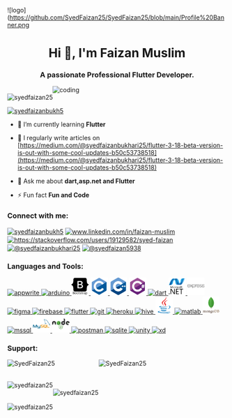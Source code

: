 ![logo](https://github.com/SyedFaizan25/SyedFaizan25/blob/main/Profile%20Banner.png
<h1 align="center">Hi 👋, I'm Faizan Muslim</h1>
<h3 align="center">A passionate Professional Flutter Developer.</h3>

<img align="right" alt="coding" width="400" src="https://media1.giphy.com/media/bGgsc5mWoryfgKBx1u/giphy.gif?cid=ecf05e47zdnoft5b249129oo920hd6r3qvarvubb6bdf8v9l&ep=v1_gifs_search&rid=giphy.gif&ct=g">

<p align="left"> <img src="https://komarev.com/ghpvc/?username=syedfaizan25&label=Profile%20views&color=0e75b6&style=flat" alt="syedfaizan25" /> </p>

<p align="left"> <a href="https://twitter.com/syedfaizanbukh5" target="blank"><img src="https://img.shields.io/twitter/follow/syedfaizanbukh5?logo=twitter&style=for-the-badge" alt="syedfaizanbukh5" /></a> </p>

- 🌱 I’m currently learning **Flutter**

- 📝 I regularly write articles on [https://medium.com/@syedfaizanbukhari25/flutter-3-18-beta-version-is-out-with-some-cool-updates-b50c53738518](https://medium.com/@syedfaizanbukhari25/flutter-3-18-beta-version-is-out-with-some-cool-updates-b50c53738518)

- 💬 Ask me about **dart,asp.net and Flutter**

- ⚡ Fun fact **Fun and Code**

<h3 align="left">Connect with me:</h3>
<p align="left">
<a href="https://twitter.com/syedfaizanbukh5" target="blank"><img align="center" src="https://raw.githubusercontent.com/rahuldkjain/github-profile-readme-generator/master/src/images/icons/Social/twitter.svg" alt="syedfaizanbukh5" height="30" width="40" /></a>
<a href="https://linkedin.com/in/www.linkedin.com/in/faizan-muslim" target="blank"><img align="center" src="https://raw.githubusercontent.com/rahuldkjain/github-profile-readme-generator/master/src/images/icons/Social/linked-in-alt.svg" alt="www.linkedin.com/in/faizan-muslim" height="30" width="40" /></a>
<a href="https://stackoverflow.com/users/https://stackoverflow.com/users/19129582/syed-faizan" target="blank"><img align="center" src="https://raw.githubusercontent.com/rahuldkjain/github-profile-readme-generator/master/src/images/icons/Social/stack-overflow.svg" alt="https://stackoverflow.com/users/19129582/syed-faizan" height="30" width="40" /></a>
<a href="https://medium.com/@syedfaizanbukhari25" target="blank"><img align="center" src="https://raw.githubusercontent.com/rahuldkjain/github-profile-readme-generator/master/src/images/icons/Social/medium.svg" alt="@syedfaizanbukhari25" height="30" width="40" /></a>
<a href="https://www.youtube.com/c/@syedfaizan5938" target="blank"><img align="center" src="https://raw.githubusercontent.com/rahuldkjain/github-profile-readme-generator/master/src/images/icons/Social/youtube.svg" alt="@syedfaizan5938" height="30" width="40" /></a>
</p>

<h3 align="left">Languages and Tools:</h3>
<p align="left"> <a href="https://appwrite.io" target="_blank" rel="noreferrer"> <img src="https://www.vectorlogo.zone/logos/appwriteio/appwriteio-icon.svg" alt="appwrite" width="40" height="40"/> </a> <a href="https://www.arduino.cc/" target="_blank" rel="noreferrer"> <img src="https://cdn.worldvectorlogo.com/logos/arduino-1.svg" alt="arduino" width="40" height="40"/> </a> <a href="https://getbootstrap.com" target="_blank" rel="noreferrer"> <img src="https://raw.githubusercontent.com/devicons/devicon/master/icons/bootstrap/bootstrap-plain-wordmark.svg" alt="bootstrap" width="40" height="40"/> </a> <a href="https://www.cprogramming.com/" target="_blank" rel="noreferrer"> <img src="https://raw.githubusercontent.com/devicons/devicon/master/icons/c/c-original.svg" alt="c" width="40" height="40"/> </a> <a href="https://www.w3schools.com/cpp/" target="_blank" rel="noreferrer"> <img src="https://raw.githubusercontent.com/devicons/devicon/master/icons/cplusplus/cplusplus-original.svg" alt="cplusplus" width="40" height="40"/> </a> <a href="https://www.w3schools.com/cs/" target="_blank" rel="noreferrer"> <img src="https://raw.githubusercontent.com/devicons/devicon/master/icons/csharp/csharp-original.svg" alt="csharp" width="40" height="40"/> </a> <a href="https://dart.dev" target="_blank" rel="noreferrer"> <img src="https://www.vectorlogo.zone/logos/dartlang/dartlang-icon.svg" alt="dart" width="40" height="40"/> </a> <a href="https://dotnet.microsoft.com/" target="_blank" rel="noreferrer"> <img src="https://raw.githubusercontent.com/devicons/devicon/master/icons/dot-net/dot-net-original-wordmark.svg" alt="dotnet" width="40" height="40"/> </a> <a href="https://expressjs.com" target="_blank" rel="noreferrer"> <img src="https://raw.githubusercontent.com/devicons/devicon/master/icons/express/express-original-wordmark.svg" alt="express" width="40" height="40"/> </a> <a href="https://www.figma.com/" target="_blank" rel="noreferrer"> <img src="https://www.vectorlogo.zone/logos/figma/figma-icon.svg" alt="figma" width="40" height="40"/> </a> <a href="https://firebase.google.com/" target="_blank" rel="noreferrer"> <img src="https://www.vectorlogo.zone/logos/firebase/firebase-icon.svg" alt="firebase" width="40" height="40"/> </a> <a href="https://flutter.dev" target="_blank" rel="noreferrer"> <img src="https://www.vectorlogo.zone/logos/flutterio/flutterio-icon.svg" alt="flutter" width="40" height="40"/> </a> <a href="https://git-scm.com/" target="_blank" rel="noreferrer"> <img src="https://www.vectorlogo.zone/logos/git-scm/git-scm-icon.svg" alt="git" width="40" height="40"/> </a> <a href="https://heroku.com" target="_blank" rel="noreferrer"> <img src="https://www.vectorlogo.zone/logos/heroku/heroku-icon.svg" alt="heroku" width="40" height="40"/> </a> <a href="https://hive.apache.org/" target="_blank" rel="noreferrer"> <img src="https://www.vectorlogo.zone/logos/apache_hive/apache_hive-icon.svg" alt="hive" width="40" height="40"/> </a> <a href="https://www.java.com" target="_blank" rel="noreferrer"> <img src="https://raw.githubusercontent.com/devicons/devicon/master/icons/java/java-original.svg" alt="java" width="40" height="40"/> </a> <a href="https://www.mathworks.com/" target="_blank" rel="noreferrer"> <img src="https://upload.wikimedia.org/wikipedia/commons/2/21/Matlab_Logo.png" alt="matlab" width="40" height="40"/> </a> <a href="https://www.mongodb.com/" target="_blank" rel="noreferrer"> <img src="https://raw.githubusercontent.com/devicons/devicon/master/icons/mongodb/mongodb-original-wordmark.svg" alt="mongodb" width="40" height="40"/> </a> <a href="https://www.microsoft.com/en-us/sql-server" target="_blank" rel="noreferrer"> <img src="https://www.svgrepo.com/show/303229/microsoft-sql-server-logo.svg" alt="mssql" width="40" height="40"/> </a> <a href="https://www.mysql.com/" target="_blank" rel="noreferrer"> <img src="https://raw.githubusercontent.com/devicons/devicon/master/icons/mysql/mysql-original-wordmark.svg" alt="mysql" width="40" height="40"/> </a> <a href="https://nodejs.org" target="_blank" rel="noreferrer"> <img src="https://raw.githubusercontent.com/devicons/devicon/master/icons/nodejs/nodejs-original-wordmark.svg" alt="nodejs" width="40" height="40"/> </a> <a href="https://postman.com" target="_blank" rel="noreferrer"> <img src="https://www.vectorlogo.zone/logos/getpostman/getpostman-icon.svg" alt="postman" width="40" height="40"/> </a> <a href="https://www.sqlite.org/" target="_blank" rel="noreferrer"> <img src="https://www.vectorlogo.zone/logos/sqlite/sqlite-icon.svg" alt="sqlite" width="40" height="40"/> </a> <a href="https://unity.com/" target="_blank" rel="noreferrer"> <img src="https://www.vectorlogo.zone/logos/unity3d/unity3d-icon.svg" alt="unity" width="40" height="40"/> </a> <a href="https://www.adobe.com/products/xd.html" target="_blank" rel="noreferrer"> <img src="https://cdn.worldvectorlogo.com/logos/adobe-xd.svg" alt="xd" width="40" height="40"/> </a> </p>

<h3 align="left">Support:</h3>
<p><a href="https://www.buymeacoffee.com/SyedFaizan25"> <img align="left" src="https://cdn.buymeacoffee.com/buttons/v2/default-yellow.png" height="50" width="210" alt="SyedFaizan25" /></a><a href="https://ko-fi.com/SyedFaizan25"> <img align="left" src="https://cdn.ko-fi.com/cdn/kofi3.png?v=3" height="50" width="210" alt="SyedFaizan25" /></a></p><br><br>

<p><img align="left" src="https://github-readme-stats.vercel.app/api/top-langs?username=syedfaizan25&show_icons=true&locale=en&layout=compact" alt="syedfaizan25" /></p>

<p>&nbsp;<img align="center" src="https://github-readme-stats.vercel.app/api?username=syedfaizan25&show_icons=true&locale=en" alt="syedfaizan25" /></p>

<p><img align="center" src="https://github-readme-streak-stats.herokuapp.com/?user=syedfaizan25&" alt="syedfaizan25" /></p>

